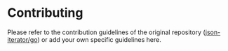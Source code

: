# Contributing

Please refer to the contribution guidelines of the original repository ([json-iterator/go](https://github.com/json-iterator/go/blob/master/CONTRIBUTING.md)) or add your own specific guidelines here.
